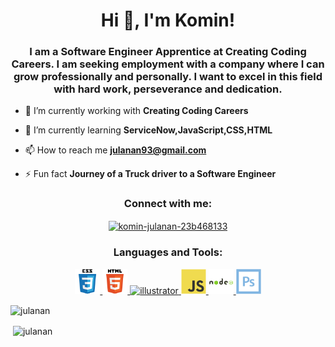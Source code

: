 <h1 align="center">Hi 👋, I'm Komin!</h1>
<h3 align="center">I am a Software Engineer Apprentice at Creating Coding Careers. I am seeking employment with a company where I can grow professionally and personally. I want to excel in this field with hard work, perseverance and dedication.</h3>

- 🔭 I’m currently working with **Creating Coding Careers**

- 🌱 I’m currently learning **ServiceNow,JavaScript,CSS,HTML**

- 📫 How to reach me **julanan93@gmail.com**

- ⚡ Fun fact **Journey of a Truck driver to a Software Engineer**

<h3 align="center">Connect with me:</h3>
<p align="center">
<a href="https://linkedin.com/in/komin-julanan-23b468133" target="blank"><img align="center" src="https://raw.githubusercontent.com/rahuldkjain/github-profile-readme-generator/master/src/images/icons/Social/linked-in-alt.svg" alt="komin-julanan-23b468133" height="30" width="40" /></a>
</p>

<h3 align="center">Languages and Tools:</h3>
<p align="center"> <a href="https://www.w3schools.com/css/" target="_blank" rel="noreferrer"> <img src="https://raw.githubusercontent.com/devicons/devicon/master/icons/css3/css3-original-wordmark.svg" alt="css3" width="40" height="40"/> </a> <a href="https://www.w3.org/html/" target="_blank" rel="noreferrer"> <img src="https://raw.githubusercontent.com/devicons/devicon/master/icons/html5/html5-original-wordmark.svg" alt="html5" width="40" height="40"/> </a> <a href="https://www.adobe.com/in/products/illustrator.html" target="_blank" rel="noreferrer"> <img src="https://www.vectorlogo.zone/logos/adobe_illustrator/adobe_illustrator-icon.svg" alt="illustrator" width="40" height="40"/> </a> <a href="https://developer.mozilla.org/en-US/docs/Web/JavaScript" target="_blank" rel="noreferrer"> <img src="https://raw.githubusercontent.com/devicons/devicon/master/icons/javascript/javascript-original.svg" alt="javascript" width="40" height="40"/> </a> <a href="https://nodejs.org" target="_blank" rel="noreferrer"> <img src="https://raw.githubusercontent.com/devicons/devicon/master/icons/nodejs/nodejs-original-wordmark.svg" alt="nodejs" width="40" height="40"/> </a> <a href="https://www.photoshop.com/en" target="_blank" rel="noreferrer"> <img src="https://raw.githubusercontent.com/devicons/devicon/master/icons/photoshop/photoshop-line.svg" alt="photoshop" width="40" height="40"/> </a> </p>

<p><img align="center" src="https://github-readme-stats.vercel.app/api/top-langs?username=julanan&show_icons=true&locale=en&layout=compact" alt="julanan" /></p>

<p>&nbsp;<img align="center" src="https://github-readme-stats.vercel.app/api?username=julanan&show_icons=true&locale=en" alt="julanan" /></p>
